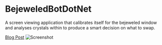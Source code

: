 # BejeweledBotDotNet
A screen viewing application that calibrates itself for the bejeweled window and analyses crystals within to produce a smart decision on what to swap.

[Blog Post](https://medium.com/@iDanScott/the-bejeweled-solver-3cd07c69dfc4#.dagqq01z2)
![Screenshot](http://i.imgur.com/gBDt1Yh.png)
